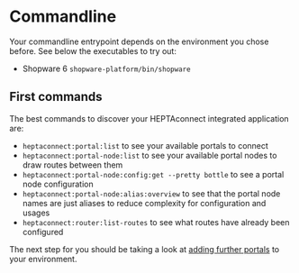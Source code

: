 # Commandline

Your commandline entrypoint depends on the environment you chose before.
See below the executables to try out:

* Shopware 6 `shopware-platform/bin/shopware`

## First commands

The best commands to discover your HEPTAconnect integrated application are:

* `heptaconnect:portal:list` to see your available portals to connect
* `heptaconnect:portal-node:list` to see your available portal nodes to draw routes between them
* `heptaconnect:portal-node:config:get --pretty bottle` to see a portal node configuration
* `heptaconnect:portal-node:alias:overview` to see that the portal node names are just aliases to reduce complexity for configuration and usages
* `heptaconnect:router:list-routes` to see what routes have already been configured

The next step for you should be taking a look at [adding further portals](./add-portals.md) to your environment.
